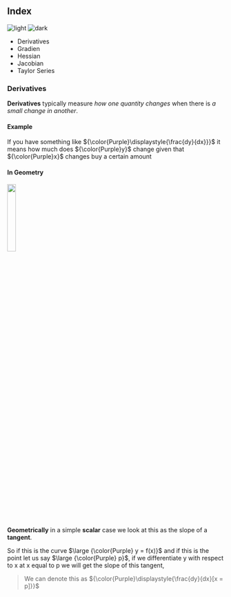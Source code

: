 ## Index
![light](https://user-images.githubusercontent.com/12748752/132402912-1a2a215e-de2f-4536-b28e-e75197136af9.png)
![dark](https://user-images.githubusercontent.com/12748752/132402918-976c6cc7-cc94-4267-9513-b3937504eb63.png)

- Derivatives
- Gradien
- Hessian
- Jacobian
- Taylor Series

### Derivatives
**Derivatives** typically measure _how one quantity changes_ when there is _a small change in another_.
#### Example
If you have something like ${\color{Purple}\displaystyle{\frac{dy}{dx}}}$ it means how much does ${\color{Purple}y}$ change given that ${\color{Purple}x}$ changes buy a certain amount

#### In Geometry
<img src="https://user-images.githubusercontent.com/12748752/185729977-fb75f65b-c829-4e3c-9011-778e66fa4614.png" width=20% />

**Geometrically** in a simple **scalar** case we look at this as the slope of a **tangent**.

So if this is the curve $\large {\color{Purple} y = f(x)}$ and if this is the point let us say $\large {\color{Purple} p}$, if we differentiate y with respect to x at x equal to p we will get the slope of this tangent, 
> We can denote this as ${\color{Purple}\displaystyle{\frac{dy}{dx}[x = p]}}$ 
